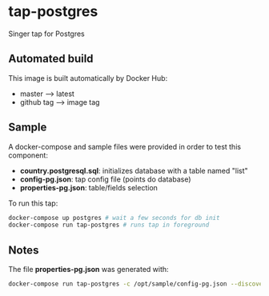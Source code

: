 # tap-postgres

Singer tap for Postgres

## Automated build

This image is built automatically by Docker Hub:

- master --> latest
- github tag --> image tag

## Sample

A docker-compose and sample files were provided in order to test this component:

- **country.postgresql.sql**: initializes database with a table named "list"
- **config-pg.json**: tap config file (points do database)
- **properties-pg.json**: table/fields selection

To run this tap:

```sh
docker-compose up postgres # wait a few seconds for db init
docker-compose run tap-postgres # runs tap in foreground
```

## Notes

The file **properties-pg.json** was generated with:

```sh
docker-compose run tap-postgres -c /opt/sample/config-pg.json --discover > ./sample/properties-pg.json
```
